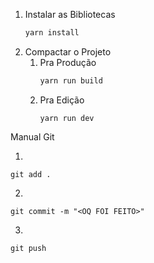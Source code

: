 1. Instalar as Bibliotecas
   ```sh
   yarn install
   ```
2. Compactar o Projeto
   1. Pra Produção
      ```sh
      yarn run build
      ```
   2. Pra Edição
      ```
      yarn run dev
      ```




Manual Git

1.
```
git add .
```
2.
```
git commit -m "<OQ FOI FEITO>"
```
3.
```
git push
```